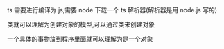 ts 需要进行编译为 js,需要 node 下载一个 ts 解析器(解析器是用 node.js 写的)

类就可以理解为创建对象的模型,可以通过类来创建对象

一个具体的事物放到程序里面就可以理解为是一个对象
